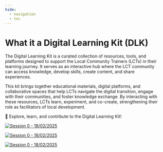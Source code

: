 ```yaml
---
hide:
  - navigation
  - toc
---
```


# What it a Digital Learning Kit (DLK)
The Digital Learning Kit is a curated collection of resources, tools, and platforms designed to support the Local Community Trainers (LCTs) in their learning journey. It serves as an interactive hub where the LCT community can access knowledge, develop skills, create content, and share experiences.

This kit brings together educational materials, digital platforms, and collaborative spaces that help LCTs navigate the digital transition, engage with their communities, and foster knowledge exchange. By interacting with these resources, LCTs learn, experiment, and co-create, strengthening their role as facilitators of local development.

🔗 Explore, learn, and contribute to the Digital Learning Kit!

[![Session 0 - 18/02/2025](../../images/video00.png)](https://iaac.zoom.us/rec/share/BJv9UA2GaCJlG6SJ7Qf9G6tNYtz1Ii7p-kQaIhgtUn46cAeTHwSnnsmLi5bcXJak.ikfXt2voywjmHLdt?startTime=1739880345000)


[![Session 0 - 18/02/2025](../../images/video00.png)](https://iaac.zoom.us/rec/share/BJv9UA2GaCJlG6SJ7Qf9G6tNYtz1Ii7p-kQaIhgtUn46cAeTHwSnnsmLi5bcXJak.ikfXt2voywjmHLdt?startTime=1739880345000)


[![Session 0 - 18/02/2025](../../images/video00.png)](https://iaac.zoom.us/rec/share/BJv9UA2GaCJlG6SJ7Qf9G6tNYtz1Ii7p-kQaIhgtUn46cAeTHwSnnsmLi5bcXJak.ikfXt2voywjmHLdt?startTime=1739880345000)




